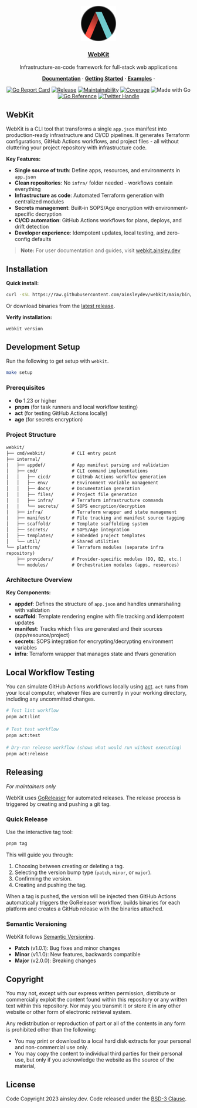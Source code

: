 <p align="center">
  <a href="https://webkit.ainsley.dev">
    <img src="./resources/symbol.png" height="96">
    <h3 align="center">WebKit</h3>
  </a>
</p>

<p align="center">
  Infrastructure-as-code framework for full-stack web applications
</p>

<p align="center">
  <a href="https://webkit.ainsley.dev"><strong>Documentation</strong></a> ·
  <a href="https://webkit.ainsley.dev/getting-started"><strong>Getting Started</strong></a> ·
  <a href="https://webkit.ainsley.dev/examples"><strong>Examples</strong></a> ·
</p>

<div align="center">

[![Go Report Card](https://goreportcard.com/badge/github.com/ainsleydev/webkit)](https://goreportcard.com/report/github.com/ainsleydev/webkit)
[![Release](https://img.shields.io/github/v/release/ainsleydev/webkit?color=brightgreen&label=Release)](https://github.com/ainsleydev/webkit/releases)
[![Maintainability](https://api.codeclimate.com/v1/badges/f5912a1dec11b8003850/maintainability)](https://codeclimate.com/github/ainsleydev/webkit/maintainability)
[![Coverage](https://codecov.io/gh/ainsleydev/webkit/branch/main/graph/badge.svg)](https://codecov.io/gh/ainsleydev/webkit)
![Made with Go](https://img.shields.io/badge/Made%20with-Go-00ADD8.svg?logo=go)
[![Go Reference](https://pkg.go.dev/badge/github.com/ainsleydev/webkit.svg)](https://pkg.go.dev/github.com/ainsleydev/webkit)
[![Twitter Handle](https://img.shields.io/twitter/follow/ainsleydev)](https://twitter.com/ainsleydev)

</div>

## WebKit

WebKit is a CLI tool that transforms a single `app.json` manifest into production-ready
infrastructure and CI/CD pipelines. It generates Terraform configurations, GitHub Actions workflows,
and project files - all without cluttering your project repository with infrastructure code.

**Key Features:**

- **Single source of truth**: Define apps, resources, and environments in `app.json`
- **Clean repositories**: No `infra/` folder needed - workflows contain everything
- **Infrastructure as code**: Automated Terraform generation with centralized modules
- **Secrets management**: Built-in SOPS/Age encryption with environment-specific decryption
- **CI/CD automation**: GitHub Actions workflows for plans, deploys, and drift detection
- **Developer experience**: Idempotent updates, local testing, and zero-config defaults

> **Note:** For user documentation and guides,
> visit [webkit.ainsley.dev](https://webkit.ainsley.dev)

## Installation

**Quick install:**

```bash
curl -sSL https://raw.githubusercontent.com/ainsleydev/webkit/main/bin/install.sh | sh
```

Or download binaries from
the [latest release](https://github.com/ainsleydev/webkit/releases/latest).

**Verify installation:**

```bash
webkit version
```

## Development Setup

Run the following to get setup with `webkit`.

```bash
make setup
```

### Prerequisites

- **Go** 1.23 or higher
- **pnpm** (for task runners and local workflow testing)
- **act** (for testing GitHub Actions locally)
- **age** (for secrets encryption)

### Project Structure

```
webkit/
├── cmd/webkit/          # CLI entry point
├── internal/
│   ├── appdef/          # App manifest parsing and validation
│   ├── cmd/             # CLI command implementations
│   │   ├── cicd/        # GitHub Actions workflow generation
│   │   ├── env/         # Environment variable management
│   │   ├── docs/        # Documentation generation
│   │   ├── files/       # Project file generation
│   │   ├── infra/       # Terraform infrastructure commands
│   │   └── secrets/     # SOPS encryption/decryption
│   ├── infra/           # Terraform wrapper and state management
│   ├── manifest/        # File tracking and manifest source tagging
│   ├── scaffold/        # Template scaffolding system
│   ├── secrets/         # SOPS/Age integration
│   ├── templates/       # Embedded project templates
│   └── util/            # Shared utilities
└── platform/            # Terraform modules (separate infra repository)
    ├── providers/       # Provider-specific modules (DO, B2, etc.)
    └── modules/         # Orchestration modules (apps, resources)
```

### Architecture Overview

**Key Components:**

- **appdef**: Defines the structure of `app.json` and handles unmarshaling with validation
- **scaffold**: Template rendering engine with file tracking and idempotent updates
- **manifest**: Tracks which files are generated and their sources (app/resource/project)
- **secrets**: SOPS integration for encrypting/decrypting environment variables
- **infra**: Terraform wrapper that manages state and tfvars generation

## Local Workflow Testing

You can simulate GitHub Actions workflows locally using [act](https://github.com/nektos/act). `act`
runs from your local computer, whatever files are currently in your working directory, including
any uncommitted changes.

```bash
# Test lint workflow
pnpm act:lint

# Test test workflow
pnpm act:test

# Dry-run release workflow (shows what would run without executing)
pnpm act:release
```

## Releasing

*For maintainers only*

WebKit uses [GoReleaser](https://goreleaser.com/) for automated releases. The release process is
triggered by creating and pushing a git tag.

### Quick Release

Use the interactive tag tool:

```bash
pnpm tag
```

This will guide you through:

1. Choosing between creating or deleting a tag.
2. Selecting the version bump type (`patch`, `minor`, or `major`).
3. Confirming the version.
4. Creating and pushing the tag.

When a tag is pushed, the version will be injected then GitHub Actions automatically triggers the
GoReleaser workflow, builds binaries for each platform and creates a GitHub release with the
binaries attached.

### Semantic Versioning

WebKit follows [Semantic Versioning](https://semver.org/).

- **Patch** (v1.0.1): Bug fixes and minor changes
- **Minor** (v1.1.0): New features, backwards compatible
- **Major** (v2.0.0): Breaking changes

## Copyright

You may not, except with our express written permission, distribute or commercially exploit the
content found within this repository or any written text within this repository. Nor may you
transmit
it or store it in any other website or other form of electronic retrieval system.

Any redistribution or reproduction of part or all of the contents in any form is prohibited other
than the following:

- You may print or download to a local hard disk extracts for your personal and non-commercial use
  only.
- You may copy the content to individual third parties for their personal use, but only if you
  acknowledge the website
  as the source of the material,

## License

Code Copyright 2023 ainsley.dev. Code released under the [BSD-3 Clause](LICENSE).

